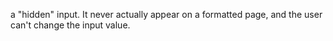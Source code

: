 a "hidden" input.  It never actually appear on a formatted page, and the user can't change the input value.